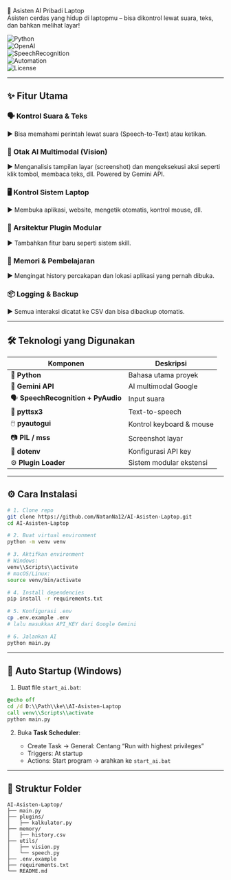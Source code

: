  🤖 Asisten AI Pribadi Laptop  
Asisten cerdas yang hidup di laptopmu – bisa dikontrol lewat suara, teks, dan bahkan melihat layar!

![Python](https://img.shields.io/badge/Python-3.9+-blue?logo=python&logoColor=white)  
![OpenAI](https://img.shields.io/badge/Gemini%20API-enabled-yellow?logo=google)  
![SpeechRecognition](https://img.shields.io/badge/Speech--to--Text-Active-brightgreen?logo=voximplant)  
![Automation](https://img.shields.io/badge/Keyboard%2FMouse%20Control-Enabled-purple)  
![License](https://img.shields.io/github/license/NatanNa12/AI-Asisten-Laptop)

---

## ✨ Fitur Utama

### 🗣️ Kontrol Suara & Teks  
▶ Bisa memahami perintah lewat suara (Speech-to-Text) atau ketikan.

### 🧠 Otak AI Multimodal (Vision)  
▶ Menganalisis tampilan layar (screenshot) dan mengeksekusi aksi seperti klik tombol, membaca teks, dll. Powered by Gemini API.

### 🖥️ Kontrol Sistem Laptop  
▶ Membuka aplikasi, website, mengetik otomatis, kontrol mouse, dll.

### 🧩 Arsitektur Plugin Modular  
▶ Tambahkan fitur baru seperti sistem skill.

### 💾 Memori & Pembelajaran  
▶ Mengingat history percakapan dan lokasi aplikasi yang pernah dibuka.

### 📦 Logging & Backup  
▶ Semua interaksi dicatat ke CSV dan bisa dibackup otomatis.

---

## 🛠️ Teknologi yang Digunakan

| Komponen | Deskripsi |
|---------|-----------|
| 🐍 **Python** | Bahasa utama proyek |
| 🧠 **Gemini API** | AI multimodal Google |
| 🗣️ **SpeechRecognition + PyAudio** | Input suara |
| 💬 **pyttsx3** | Text-to-speech |
| 🖱️ **pyautogui** | Kontrol keyboard & mouse |
| 📷 **PIL / mss** | Screenshot layar |
| 🔐 **dotenv** | Konfigurasi API key |
| ⚙️ **Plugin Loader** | Sistem modular ekstensi |

---

## ⚙️ Cara Instalasi

```bash
# 1. Clone repo
git clone https://github.com/NatanNa12/AI-Asisten-Laptop.git
cd AI-Asisten-Laptop

# 2. Buat virtual environment
python -m venv venv

# 3. Aktifkan environment
# Windows:
venv\\Scripts\\activate
# macOS/Linux:
source venv/bin/activate

# 4. Install dependencies
pip install -r requirements.txt

# 5. Konfigurasi .env
cp .env.example .env
# lalu masukkan API_KEY dari Google Gemini

# 6. Jalankan AI
python main.py
````

---

## 🔄 Auto Startup (Windows)

1. Buat file `start_ai.bat`:

```bat
@echo off
cd /d D:\\Path\\ke\\AI-Asisten-Laptop
call venv\\Scripts\\activate
python main.py
```

2. Buka **Task Scheduler**:

   * Create Task → General: Centang “Run with highest privileges”
   * Triggers: At startup
   * Actions: Start program → arahkan ke `start_ai.bat`

---

## 📁 Struktur Folder

```
AI-Asisten-Laptop/
├── main.py
├── plugins/
│   ├── kalkulator.py
├── memory/
│   ├── history.csv
├── utils/
│   ├── vision.py
│   └── speech.py
├── .env.example
├── requirements.txt
└── README.md